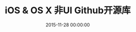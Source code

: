 ---
title: iOS & OS X 非UI Github开源库
categories:
  - iOS
tags:
  - iOS
  - OS X
  - github
  - 开源
  - object-c
  - swift
date: 2015-11-28 00:00:00
layout: post_github
data_github: [
	{
		keywords: [响应式编程],
		projects: [
			{
				user: "ReactiveCocoa",
				repo: "ReactiveCocoa",
				description: "简直是神器!",
				wiki: [
					{
						title: "limboy的博客",
						link: "http://limboy.me/"
					},
					{
						title: "NSHipster",
						link: "http://nshipster.cn/reactivecocoa/"
					},
					{
						title: "这样好用的ReactiveCocoa，根本停不下来",
						link: "http://www.cocoachina.com/ios/20150817/13071.html"
					},
					{
						title: "最快让你上手ReactiveCocoa之基础篇",
						link: "http://www.jianshu.com/p/87ef6720a096"
					},
					{
						title: "RAC/MVVM个人学习资源汇总",
						link: "http://www.jianshu.com/p/2cfed74789db"
					},
					{
						title: "MVVM核心概念",
						link: "http://liuduo.me/2015/10/26/MVVM%E6%A0%B8%E5%BF%83%E6%A6%82%E5%BF%B5/"
					},
					{
						title: "ReactiveCocoa v2.5 源码解析之架构总览",
						link: "http://blog.leichunfeng.com/blog/2015/12/25/reactivecocoa-v2-dot-5-yuan-ma-jie-xi-zhi-jia-gou-zong-lan/"
					}
				],
				imgs: [
					"https://github.com/ReactiveCocoa/ReactiveCocoa/raw/master/Logo/header.png",
				]
			},
			{
				user: "leichunfeng",
				repo: "MVVMReactiveCocoa",
				description: "GitBucket(Github客户端)",
				wiki: [
					{
						title: "MVVM With ReactiveCocoa",
						link: "http://blog.leichunfeng.com/blog/2016/02/27/mvvm-with-reactivecocoa/"
					}
				],
			},
			{
				user: "ashfurrow",
				repo: "C-41",
				description: "ReactiveCocoa Demo 没运行成功过",
				imgs: [
					"https://camo.githubusercontent.com/9b3cfd1a02c980eb75afc100f20974244ce2070b/68747470733a2f2f7261772e6769746875622e636f6d2f617368667572726f772f432d34312f6d61737465722f73637265656e73686f742e706e67",
				]
			},
			{
				user: "jspahrsummers",
				repo: "GroceryList",
				description: "ReactiveCocoa Demo 没运行成功过，使用了ReactiveViewModel",
				imgs: [
					"https://camo.githubusercontent.com/d24b23a59ba3fb4078d75413cf8515e9022ef84c/68747470733a2f2f662e636c6f75642e6769746875622e636f6d2f6173736574732f3433323533362f313739383538312f62333162376361362d366235392d313165332d396436652d3432383939643831663136332e706e67",
				]
			},
			{
				user: "ashfurrow",
				repo: "FunctionalReactivePixels",
				description: "ReactiveCocoa Demo 没运行成功过",
				imgs: [
					"https://camo.githubusercontent.com/7f66ddb8622f59ad979bc6435147fcccf3fda806/687474703a2f2f7374617469632e617368667572726f772e636f6d2f6769746875622f46525049492e706e67",
					"https://camo.githubusercontent.com/31c592120797ffc5bf5885f7bf53dba30d9c195e/687474703a2f2f7374617469632e617368667572726f772e636f6d2f6769746875622f66756e6374696f6e616c7265616374697665706978656c732e706e67",
				]
			},
			{
				user: "bawn",
				repo: "RAC-Demo",
				description: "ReactiveCocoa Demo 不标准",
			},
			{
				user: "lzyy",
				repo: "bizhi",
				description: "ReactiveCocoa Demo",
				imgs: [
					"https://raw.githubusercontent.com/lzyy/bizhi/master/screenshot.jpg",
				]
			},
			{
				user: "olegam",
				repo: "RACCommandExample",
				description: "Command例子",
			},
			{
				user: "ReactiveCocoa",
				repo: "ReactiveViewModel",
				description: "ReactiveCocoa的扩展：MVVM",
				wiki: [
					{
						title: "ios ReactiveViewModel",
						link: "http://www.cnblogs.com/tinkl/p/3678810.html"
					}
				],
				imgs: [
					"https://camo.githubusercontent.com/3999b9fdff783edb6cee9117a08524f3b2e7c653/68747470733a2f2f662e636c6f75642e6769746875622e636f6d2f6173736574732f3433323533362f3836373938342f32393165643338302d663736302d313165322d393130362d6433313538333230616633392e706e67",
				]
			},
			{
				user: "ReactiveCocoa",
				repo: "ReactiveCocoaLayout",
				description: "ReactiveCocoa的扩展：响应式的自动布局",
			},
			{
				user: "CodaFi",
				repo: "AFNetworking-RACExtensions",
				description: "ReactiveCocoa的扩展：网络",
			},
			{
				user: "ReactiveX",
				repo: "RxSwift",
				description: "swift版的ReactiveCocoa",
				wiki: [
					{
						title: "基础概念",
						link: "http://blog.callmewhy.com/2015/09/21/rxswift-getting-started-0/"
					},
					{
						title: "示例实战",
						link: "http://blog.callmewhy.com/2015/09/23/rxswift-getting-started-1/"
					}
				],
			},
		]
	},
	{
		keywords: [通信,网络],
		projects: [
			{
				user: "AFNetworking",
				repo: "AFNetworking",
				description: "HTTP请求",
				imgs: [
					"https://camo.githubusercontent.com/1560be050811ab73457e90aee62cd1cd257c7fb9/68747470733a2f2f7261772e6769746875622e636f6d2f41464e6574776f726b696e672f41464e6574776f726b696e672f6173736574732f61666e6574776f726b696e672d6c6f676f2e706e67",
				]
			},
			{
				user: "yuantiku",
				repo: "YTKNetwork",
				description: "猿题库维护的，基于AFNetworking，高级的api如：缓存网络请求，检查返回 JSON 内容的合法性等",
			},
			{
				user: "Alamofire",
				repo: "Alamofire",
				description: "swift,AFNetworking作者编写",
				imgs: [
					"https://raw.githubusercontent.com/Alamofire/Alamofire/assets/alamofire.png",
				]
			},
			{
				user: "Moya",
				repo: "Moya",
				description: "基于 Alamofire 的更高层网络请求封装",
				imgs: [
					"https://github.com/Moya/Moya/raw/master/web/moya_logo_github.png",
				]
			},
			{
				user: "robbiehanson",
				repo: "CocoaAsyncSocket",
				description: "套接字编程",
			},
			{
				user: "square",
				repo: "SocketRocket",
				description: "套接字编程",
			},
			{
				user: "robbiehanson",
				repo: "XMPPFramework",
				description: "XMPP协议",
			},
			{
				user: "robbiehanson",
				repo: "CocoaHTTPServer",
				description: "内置服务器",
			},
			{
				user: "octokit",
				repo: "octokit.objc",
				description: "OctoKit 是用于和 Github API 交互的 Cocoa 和 Cocoa Touch 框架，它由 AFNetworking、Mantle、和ReactiveCocoa 建立。",
			},
			{
				user: "tonymillion",
				repo: "Reachability",
				description: "测试网络连通性，不过好像没办法真正的起作用~~",
				wiki: [
					{
						title: "为啥说没办法真正起作用？点这里",
						link: "http://blog.csdn.net/openglnewbee/article/details/50705146"
					}
				],
			},
			{
				user: "dustturtle",
				repo: "RealReachability",
				description: "测试网络连通性，真正管用的哦，比Reachability强",
				wiki: [
					{
						title: "iOS下的实际网络连接状态检测:RealReachability",
						link: "http://blog.csdn.net/openglnewbee/article/details/50705146"
					}
				],
			},
		]
	},
	{
		keywords: [图片网络请求],
		projects: [
			{
				user: "rs",
				repo: "SDWebImage",
				description: "图片的请求和缓存",
			},
			{
				user: "Alamofire",
				repo: "AlamofireImage",
				description: "swift版的SDWebImage,而且功能更多、灵活性更高，可以自己写 Image Filter",
			},
			{
				user: "ibireme",
				repo: "YYWebImage",
				description: "图片的请求和缓存,渐变效果",
				imgs: [
					"https://camo.githubusercontent.com/e1ecbcae6ddaee26efd5fc29faa0ed6eae6488b0/68747470733a2f2f7261772e6769746875622e636f6d2f69626972656d652f5959576562496d6167652f6d61737465722f44656d6f2f44656d6f2e676966",
				]
			},
			{
				user: "pinterest",
				repo: "PINRemoteImage",
				description: "图片的请求和缓存,渐变效果",
				imgs: [
					"https://github.com/pinterest/PINRemoteImage/raw/master/progressive.gif",
				]
			},
		]
	},
	{
		keywords: [蓝牙,Bluetooth],
		projects: [
			{
				user: "ohwutup",
				repo: "OWUProximityManager",
				description: "蓝牙，iBeacons",
				imgs: [
					"https://github.com/ohwutup/OWUProximityManager/raw/master/Screenshots/home.png",
					"https://github.com/ohwutup/OWUProximityManager/raw/master/Screenshots/server.png",
					"https://github.com/ohwutup/OWUProximityManager/raw/master/Screenshots/client.png",
				]
			},
			{
				user: "rasmusth",
				repo: "BluetoothKit",
				description: "蓝牙",
			},
			{
				user: "coolnameismy",
				repo: "BabyBluetooth",
				description: "一个非常容易使用的蓝牙库,适用于ios和os",
			},
		]
	},
	{
		keywords: [数据持久化],
		projects: [
			{
				user: "magicalpanda",
				repo: "MagicalRecord",
				wiki: [
					{
						title: "深入浅出MagicalRecord",
						link: "http://childhood.logdown.com/posts/208957/easy-magicalrecord-01"
					},
					{
						title: "IOS MagicRecord 详解",
						link: "http://blog.csdn.net/dongtaochen2039/article/details/40376197"
					},
					{
						title: "json转MagicalRecord对象",
						link: "https://github.com/magicalpanda/MagicalRecord/wiki/Importing-Data"
					},
					{
						title: "数据迁移",
						link: "http://jcggg.me/2015/10/18/CoreData-MagicalRecord%E6%95%B0%E6%8D%AE%E5%BA%93%E8%BF%81%E7%A7%BB%EF%BC%88%E4%B8%80%EF%BC%89/"
					},
					{
						title: "自定义 Core Data 迁移",
						link: "http://objccn.io/issue-4-7/"
					},
					{
						title: "Core Data 版本迁移经验总结",
						link: "http://chun.tips/blog/2014/11/28/core-data-ban-ben-qian-yi-jing-yan-zong-jie/"
					}
				],
				imgs: [
					"https://github.com/magicalpanda/magicalpanda.github.com/raw/master/images/awesome_logo_small.png?raw=true",
				]
			},
            {
                user: "gangverk",
                repo: "GVUserDefaults",
                description: "通过属性操作NSUserDefaults",
            },
            {
                user: "radex",
                repo: "SwiftyUserDefaults",
                description: "swift 方便使用 NSUserDefaults",
            },
			{
				user: "ccgus",
				repo: "fmdb",
				description: "底层数据库，使用sql",
			},
			{
				user: "stephencelis",
				repo: "SQLite.swift",
				description: "A type-safe, Swift-language layer over SQLite3.",
			},
            {
                user: "yapstudios",
                repo: "YapDatabase",
                description: "数据库",
            },
            {
                user: "realm",
                repo: "realm-cocoa",
                wiki: [
					{
						title: "Realm数据库基础教程",
						link: "http://www.cocoachina.com/ios/20150505/11756.html"
					},
                ],
            },
			{
				user: "soffes",
				repo: "sskeychain",
				description: "钥匙链，key，chain",
			},
            {
                user: "kishikawakatsumi",
                repo: "UICKeyChainStore",
                description: "钥匙链，key，chain",
            },
			{
				user: "granoff",
				repo: "Lockbox",
				description: "钥匙链，key，chain",
			},
			{
				user: "square",
				repo: "Valet",
				description: "在 iOS 和 OS X 的 Keychain 中安全地存储数据，然而你无需知道 keychain 的具体工作细节。",
			},
		]
	},
	{
		keywords: [JSON,Model,转换],
		projects: [
			{
				user: "Mantle",
				repo: "Mantle",
				description: "字典和模型互转",
				wiki: [
					{
						title: "Mantle是什么？",
						link: "https://segmentfault.com/a/1190000002431354"
					}
				],
			},
			{
				user: "Mantle",
				repo: "MTLManagedObjectAdapter",
                description: "MagicalRecord 和 Mantle 结合使用",
                wiki: [
					{
						title: "MagicalRecord配合Mantle",
						link: "https://segmentfault.com/a/1190000002431365"
					},
					{
						title: "Core Data with Mantle",
						link: "http://blog.csdn.net/chengweipeng123/article/details/18452229"
					}
				],
			},
			{
				user: "icanzilb",
				repo: "JSONModel",
				description: "字典和模型互转",
				wiki: [
					{
						title: "JSONModel解析数据成Model",
						link: "http://blog.csdn.net/smking/article/details/40432287"
					}
				],
			},
            {
                user: "CoderMJLee",
                repo: "MJExtension",
                description: "轻量级，继承NSObject",
            },
            {
                user: "ibireme",
                repo: "YYModel",
                description: "轻量级，继承NSObject,iOS JSON 模型转换库评测：http://blog.ibireme.com/2015/10/23/ios_model_framework_benchmark/",
            },
            {
				user: "thoughtbot",
				repo: "argo",
				description: "函数式 JSON 解析转换库，swift编写",
				imgs: [
					"https://raw.githubusercontent.com/thoughtbot/Argo/gh-pages/Argo.png",
				]
			},
		]
	},
	{
		keywords: [XML,HTML,MarkDown,解析],
		projects: [
			{
				user: "topfunky",
				repo: "hpple",
				description: "XML,HTML解析",
			},
			{
				user: "mattt",
				repo: "Ono",
				description: "XML,HTML解析",
			},
			{
				user: "mdiep",
				repo: "MMMarkdown",
				description: "MarkDown转HTML",
			},
		]
	},
	{
		keywords: [日志,log],
		projects: [
			{
				user: "CocoaLumberjack",
				repo: "CocoaLumberjack",
				description: "xcode控制台颜色区分，高效",
				imgs: [
					"https://github.com/CocoaLumberjack/CocoaLumberjack/raw/master/LumberjackLogo.png",
				]
			},
			{
				user: "marcoarment",
				repo: "BugshotKit",
				description: "手机直接看",
				imgs: [
					"https://camo.githubusercontent.com/240dbf968d6eb9838a544bae42730a6f7079b707/68747470733a2f2f7261772e6769746875622e636f6d2f6d6172636f61726d656e742f42756773686f744b69742f6d61737465722f6578616d706c652d73637265656e73686f742e706e67",
				]
			},
			{
				user: "fpillet",
				repo: "NSLogger",
				description: "将日志发送到服务器",
				imgs: [
					"https://github.com/fpillet/NSLogger/raw/master/Screenshots/mainwindow.png",
				]
			},
			{
				user: "bitstadium",
				repo: "QuincyKit",
				description: "崩溃日志记录发送,友盟可代替",
			},
			{
				user: "kstenerud",
				repo: "KSCrash",
				description: "崩溃日志记录发送,友盟可代替",
			},
		]
	},
	{
		keywords: [缓存,Cache],
		projects: [
			{
				user: "tumblr",
				repo: "TMCache",
				description: "停止维护",
			},
			{
				user: "Haneke",
				repo: "HanekeSwift",
				description: "swift",
				imgs: [
					"https://raw.githubusercontent.com/Haneke/HanekeSwift/master/Assets/github-header.png",
				]
			},
            {
                user: "enormego",
                repo: "EGOCache",
            },
            {
                user: "ibireme",
                repo: "YYCache",
				description: "YYCache 设计思路与技术细节：http://blog.ibireme.com/2015/10/26/yycache/",
            },
            {
                user: "pinterest",
                repo: "PINCache",
            },
            {
                user: "kean",
                repo: "Nuke",
                description: "图片下载，处理，预处理，缓存，Gif支持",
                imgs: [
					"https://cloud.githubusercontent.com/assets/1567433/9952711/971ae2ea-5de1-11e5-8670-6853d3fe18cd.png"
                ]
            },
            {
                user: "kean",
                repo: "DFImageManager",
                description: "图片下载，处理，预处理，缓存",
                imgs: [
					"https://cloud.githubusercontent.com/assets/1567433/9706417/0352d3bc-54ed-11e5-94ff-cb8691800f78.png"
                ]
            },
		]
	},
	{
		keywords: [性能,优化],
		projects: [
			{
				user: "facebook",
				repo: "AsyncDisplayKit",
				description: "极速UI绘制",
				wiki: [
					{
						title: "AsyncDisplayKit 教程：达到 60 FPS 的滚动帧率（内附图片梯度和模糊）",
						link: "http://www.tuicool.com/articles/jyuyEn"
					},
					{
						title: "iOS 保持界面流畅的技巧",
						link: "http://blog.ibireme.com/2015/11/12/smooth_user_interfaces_for_ios/"
					},
				],
				imgs: [
					"https://github.com/facebook/AsyncDisplayKit/raw/master/docs/assets/logo.png",
					"https://github.com/facebook/AsyncDisplayKit/raw/master/docs/assets/node-view-layer.png",
				]
			},
            {
                user: "facebook",
                repo: "componentkit",
                description: "高效的列表",
                wiki: [
					{
						title: "iOS：ComponentKit 使用总结",
						link: "https://segmentfault.com/a/1190000002706612"
					}
				],
                },
			{
				user: "path",
				repo: "FastImageCache",
				description: "图片快速渲染，缓存，压缩",
				imgs: [
					"https://camo.githubusercontent.com/96d8f3d2b1cc1d25201d666c306bc4bc0cc8dbdc/68747470733a2f2f73332e616d617a6f6e6177732e636f6d2f666173742d696d6167652d63616368652f726561646d652d7265736f75726365732f6c6f676f2e706e67",
					"https://camo.githubusercontent.com/0fb787e41eb8c402460389f5fea7f04e9e526b03/68747470733a2f2f73332e616d617a6f6e6177732e636f6d2f666173742d696d6167652d63616368652f726561646d652d7265736f75726365732f64656d6f2d6170702d766964656f2d706c616365686f6c6465722e706e67",
				]
			},
		]
	},
	{
		keywords: [调试,Debug,测试],
		projects: [
			{
				user: "AliSoftware",
				repo: "OHHTTPStubs",
				description: "模拟网络延迟&延时，伪造网络数据，基于NSURLProtocol",
			},
			{
				user: "Flipboard",
				repo: "FLEX",
				description: "强大的调试工具",
				wiki: [
					{
						title: "Flipboard开源应用内调试工具FLEX",
						link: "http://www.cocoachina.com/industry/20140728/9259.html"
					}
				],
				imgs: [
					"https://camo.githubusercontent.com/9986601c5e4306f7935032465911c0f70596e046/687474703a2f2f656e67696e656572696e672e666c6970626f6172642e636f6d2f6173736574732f666c65782f62617369632d766965772d6578706c6f726174696f6e2e676966",
					"https://camo.githubusercontent.com/950a2612b1dc796bc5cc3fd9909ed465166afc5b/687474703a2f2f656e67696e656572696e672e666c6970626f6172642e636f6d2f6173736574732f666c65782f616476616e6365642d766965772d65646974696e672e676966",
					"https://camo.githubusercontent.com/2d7508f15cbe0a09c1ba14b9ebe6da9d1e8ff0d2/687474703a2f2f656e67696e656572696e672e666c6970626f6172642e636f6d2f6173736574732f666c65782f6e6574776f726b2d686973746f72792e676966",
					"https://camo.githubusercontent.com/573692941c2901c0fd1ce0f085c101f6b4d3ae3b/687474703a2f2f656e67696e656572696e672e666c6970626f6172642e636f6d2f6173736574732f666c65782f686561702d62726f777365722e676966",
					"https://camo.githubusercontent.com/df6e924a21ecaf8080342d80f384e88f8249c3fe/687474703a2f2f656e67696e656572696e672e666c6970626f6172642e636f6d2f6173736574732f666c65782f66696c652d62726f777365722e676966",
					"https://camo.githubusercontent.com/c91fc34a63f05f803cdc0d23d72ae047d0b960bd/687474703a2f2f656e67696e656572696e672e666c6970626f6172642e636f6d2f6173736574732f666c65782f73797374656d2d6c69627261726965732d62726f777365722e676966",
				]
			},
			{
				user: "glock45",
				repo: "iOS-Hierarchy-Viewer",
				description: "视图层级工具",
				imgs: [
					"https://camo.githubusercontent.com/8e3e960a51e023472a06691ef0157a75c38d809d/687474703a2f2f692e737461636b2e696d6775722e636f6d2f796e7176472e706e67",
					"https://camo.githubusercontent.com/d91c8262d3ed75e568c0df35b9524dd8a37ac369/687474703a2f2f646c2e64726f70626f782e636f6d2f752f3835383535312f636f72655f646174612e706e67",
				]
			},
			{
				user: "facebook",
				repo: "Tweaks",
				description: "UI微调，设计辅助，加速迭代",
				imgs: [
					"https://github.com/facebook/Tweaks/raw/master/Images/Tweaks.gif?raw=true",
				]
			},
			{
				user: "tapwork",
				repo: "HeapInspector-for-iOS",
				description: "检测内存泄漏",
				imgs: [
					"https://github.com/tapwork/HeapInspector-for-iOS/raw/master/README_Xtras/screencast.gif",
				]
			},
			{
				user: "Zepo",
				repo: "MLeaksFinder",
				description: "检测内存泄漏",
				wiki: [
						{
							title: "MLeaksFinder 新特性",
							link: "https://wereadteam.github.io/2016/07/20/MLeaksFinder2/"
						},
						{
							title: "MLeaksFinder：精准 iOS 内存泄露检测工具",
							link: "https://wereadteam.github.io/2016/02/22/MLeaksFinder/"
						}
					]
			},
			{
				user: "facebook",
				repo: "FBRetainCycleDetector",
				description: "检测内存泄漏"
			},
			{
				user: "square",
				repo: "PonyDebugger",
				description: "视图层级，网络请求监听，Core Data 数据浏览",
				imgs: [
					"https://github.com/square/PonyDebugger/raw/master/Documentation/Images/Logo.png",
				]
			},
			{
				user: "kiwi-bdd",
				repo: "Kiwi",
				description: "BDD，测试",
				imgs: [
					"https://github.com/kiwi-bdd/Kiwi/raw/master/Kiwi-Logo.png",
				]
			},
			{
				user: "KnuffApp",
				repo: "APNS-Pusher",
				description: "推送测试，push",
			},
			{
				user: "kconner",
				repo: "KMCGeigerCounter",
				description: "fps，帧数，debug，测试",
			},
			{
				user: "RolandasRazma",
				repo: "RRFPSBar",
				description: "fps，帧数，debug，测试",
			},
			{
				user: "johnno1962",
				repo: "Xtrace",
				description: "跟踪调试，代码运行顺序",
				imgs: [
					"https://camo.githubusercontent.com/e48918f46c7e90257e3e2467e9c54ee14424b5f8/687474703a2f2f696e6a656374696f6e666f7278636f64652e6a6f686e686f6c6473776f7274682e636f6d2f73746574686f73636f70652e676966",
				]
			},
      {
          user: "erikdoe",
          repo: "ocmock",
          description: "单元测试，模拟对象",
          wiki: [
						{
							title: "OCMock常见使用方式",
							link: "http://www.cocoachina.com/ios/20150508/11769.html"
						}
					]
      },
      {
          user: "google",
          repo: "earlgrey",
          description: "用户界面测试,google出品"
      },
      {
          user: "kif-framework",
          repo: "KIF",
          description: "用户界面测试"
      },
		]
	},
	{
		keywords: [库管理,开源代码管理],
		projects: [
			{
				user: "CocoaPods",
				repo: "CocoaPods",
			},
			{
				user: "CocoaPods",
				repo: "cocoapods-deintegrate",
				description: "清除cocoapods"
			},
			{
				user: "Carthage",
				repo: "Carthage",
				wiki: [
					{
						title: "Cocoa 新的依赖管理工具：Carthage",
						link: "http://www.isaced.com/post-265.html"
					}
				],
			},
		]
	},
	{
		keywords: [runtime,object-c,宏],
		projects: [
			{
				user: "steipete",
				repo: "Aspects",
				description: "aop，拦截器，面向切面编程，钩子，hook，动态修改对象和类",
			},
			{
				user: "orta",
				repo: "ARAnalytics",
				description: "aop，拦截器，面向切面编程，钩子，hook，动态修改对象和类",
				wiki: [
					{
						title: "iOS统计服务的集大成者--ARAnalytics",
						link: "http://www.jianshu.com/p/c9ef82b3d91c"
					}
				],
			},
            {
                user: "mikeash",
                repo: "MAObjCRuntime",
                description: "runtime",
            },
			{
				user: "rentzsch",
				repo: "jrswizzle",
				description: "Mach-O，Method Swizzle，runtime，运行时，hook，方法替换，函数替换，钩子",
			},
			{
				user: "facebook",
				repo: "fishhook",
				description: "Mach-O，Method Swizzle，runtime，运行时，hook，方法替换，函数替换，钩子",
			},
			{
				user: "bang590",
				repo: "JSPatch",
				description: "结合js和oc_runtime，动态修改程序，修复bug，动态更新iOS APP，热修复",
			},
			{
				user: "alibaba",
				repo: "wax",
				description: "Alibaba热修复",
			},
			{
				user: "nst",
				repo: "iOS-Runtime-Headers",
				description: "runtime的头文件，私有函数，禁用函数，私有方法",
				imgs: [
					"https://github.com/nst/iOS-Runtime-Headers/raw/master/ios_frameworks.png",
				]
			},
            {
                user: "nst",
                repo: "RuntimeBrowser",
                description: "runtime的头文件浏览器",
                imgs: [
                    "https://github.com/nst/RuntimeBrowser/raw/master/art/screenshot_iphone.png",
                ]
            },
			{
				user: "jspahrsummers",
				repo: "libextobjc",
				description: "带提醒功能的宏",
                wiki: [
					{
						title: "说说 Objective-C 里的 @()",
						link: "http://www.cocoachina.com/ios/20141218/10688.html"
					}
				],
			},
		]
	},
	{
		keywords: [设备信息],
		projects: [
			{
				user: "intuit",
				repo: "LocationManager",
				description: "地理位置，Location，获取经纬度，位置",
				imgs: [
					"https://github.com/intuit/LocationManager/raw/master/Images/INTULocationManager.png?raw=true",
				]
			},
			{
				user: "erica",
				repo: "uidevice-extension",
				description: "获取系统信息",
			},
			{
				user: "andrealufino",
				repo: "ALSystemUtilities",
				description: "获取系统信息",
			},
			{
				user: "heardrwt",
				repo: "RHAddressBook",
				description: "通讯录",
			},
		]
	},
	{
		keywords: [应用操作],
		projects: [
			{
				user: "arashpayan",
				repo: "appirater",
				description: "评论打分",
			},
			{
				user: "nicklockwood",
				repo: "iRate",
				description: "评论打分",
			},
			{
				user: "nicklockwood",
				repo: "iVersion",
				description: "版本升级，更新",
			},
			{
				user: "ArtSabintsev",
				repo: "Harpy",
				description: "版本升级，更新",
				imgs: [
					"https://github.com/ArtSabintsev/Harpy/raw/master/samplePictures/picForcedUpdate.png?raw=true",
					"https://github.com/ArtSabintsev/Harpy/raw/master/samplePictures/picOptionalUpdate.png?raw=true",
					"https://github.com/ArtSabintsev/Harpy/raw/master/samplePictures/picSkippedUpdate.png?raw=true",
				]
			},
			{
				user: "bitstadium",
				repo: "HockeyKit",
				description: "版本升级，更新",
			},
			{
				user: "MugunthKumar",
				repo: "MKStoreKit",
				description: "程序内购买",
			},
			{
				user: "intentkit",
				repo: "IntentKit",
				description: "URL schemes，应用跳转",
				imgs: [
					"https://camo.githubusercontent.com/89036df085bf5782cda01b5c156b7279186f6a58/68747470733a2f2f7261772e6769746875622e636f6d2f696e74656e746b69742f496e74656e744b69742f6d61737465722f6578616d706c652e676966",
					"https://camo.githubusercontent.com/e5ee5823252f3904f0676da2eb9803b606da14aa/68747470733a2f2f7261772e6769746875622e636f6d2f696e74656e746b69742f496e74656e744b69742f6d61737465722f6578616d706c652d64656661756c74732e676966",
				]
			},
			{
				user: "danielamitay",
				repo: "iHasApp",
				description: "本地应用是否存在检测",
				imgs: [
					"https://github.com/danielamitay/iHasApp/raw/master/screenshot.png",
				]
			},
			{
				user: "clusterinc",
				repo: "ClusterPrePermissions",
				description: "权限申请，在系统申请前提示用户",
				imgs: [
					"https://camo.githubusercontent.com/7eef0b117818b9da198cfc850ce21171e4b9d204/687474703a2f2f662e636c2e6c792f6974656d732f32493156315233623371334133483379337531382f6e65772d312e6a7067",
				]
			},
			{
				user: "danielebogo",
				repo: "DBPrivacyHelper",
				description: "设置，隐私 跳转帮助",
				imgs: [
					"https://camo.githubusercontent.com/c1178af0370583ec085d332cd54732b5c3b93db5/687474703a2f2f626f676f64616e69656c652e636f6d2f617070732f646576656c6f706d656e742f64627072697661637968656c7065722f6769746875622f707269766163795f7265632e676966",
				]
			},
		]
	},
	{
		keywords: [图片处理],
		projects: [
			{
				user: "BradLarson",
				repo: "GPUImage",
				description: "图片滤镜，视频滤镜，相机滤镜，基于OpenGL",
				imgs: [
					"https://camo.githubusercontent.com/68ce8767f20b6a40f2a695c56396d30234363431/687474703a2f2f73756e7365746c616b65736f6674776172652e636f6d2f73697465732f64656661756c742f66696c65732f475055496d6167654c6f676f2e706e67",
				]
			},
			{
				user: "Nyx0uf",
				repo: "NYXImagesKit",
				description: "图片，缩放旋转折叠，滤镜",
			},
		]
	},
	{
		keywords: [日期,格式化],
		projects: [
			{
				user: "mattt",
				repo: "FormatterKit",
				description: "格式化，地址，颜色，本地化，名称，数字（第1），时间，KB,bytes",
			},
			{
				user: "MatthewYork",
				repo: "DateTools",
				description: "日期比较",
				imgs: [
					"https://raw.githubusercontent.com/MatthewYork/Resources/master/DateTools/PeriodRelations.png",
					"https://raw.githubusercontent.com/MatthewYork/Resources/master/DateTools/TimePeriodsDemo.gif",
				]
			},
			{
				user: "kevinlawler",
				repo: "NSDate-TimeAgo",
				description: "日期显示为几天前",
			},
			{
				user: "erica",
				repo: "NSDate-Extensions",
				description: "日期一天的最后时间",
			},
		]
	},
	{
		keywords: [声音],
		projects: [
			{
				user: "TheAmazingAudioEngine",
				repo: "TheAmazingAudioEngine",
				description: "音频处理，合成，去除杂音等",
			},
			{
				user: "syedhali",
				repo: "EZAudio",
				description: "音频可视化",
				imgs: [
					"https://camo.githubusercontent.com/f0f5de319083692669f5de4dc443c33e577b76ea/687474703a2f2f692e696d6775722e636f6d2f6c6c35713638722e706e67",
					"https://cloud.githubusercontent.com/assets/1275640/8516226/1eb885ec-2366-11e5-8d76-3a4b4d982eb0.gif",
					"https://cloud.githubusercontent.com/assets/1275640/8516234/499f6fd2-2366-11e5-9771-7d0afae59391.gif",
					"https://cloud.githubusercontent.com/assets/1275640/8516245/711ca232-2366-11e5-8d20-2538164f3307.gif",
					"https://cloud.githubusercontent.com/assets/1275640/8516310/86da80f2-2367-11e5-84aa-aea25a439a76.gif",
					"https://cloud.githubusercontent.com/assets/1275640/8516597/f27240ea-236a-11e5-8ecd-68cf05b7ce40.gif",
					"https://cloud.githubusercontent.com/assets/1275640/8516692/7abfbe36-236c-11e5-9d69-4f82956177b3.gif",
					"https://cloud.githubusercontent.com/assets/1275640/8662077/5621705a-2971-11e5-88ed-9a865e422ade.gif",
					"https://cloud.githubusercontent.com/assets/1275640/8535722/51e8f702-23fd-11e5-9f1c-8c45e80d19ef.gif",
				]
			},
			{
				user: "douban",
				repo: "DOUAudioStreamer",
				description: "完整音频播放器",
			},
			{
				user: "Aufree",
				repo: "ESTMusicPlayer",
				description: "基于 DOUAudioStreamer 开发的一款优雅简洁的音乐播放器",
			},
			{
				user: "jessesquires",
				repo: "JSQSystemSoundPlayer",
				description: "系统声音，震动，或自定义声音播放",
			},
			{
				user: "mattgallagher",
				repo: "AudioStreamer",
				description: "完整音频播放器",
			},
		]
	},
	{
		keywords: [视频],
		projects: [
			{
				user: "Bilibili",
				repo: "ijkplayer",
				description: "B站视频播放器，有解码功能，支持android和iOS",
			},
			{
				user: "36Kr-Mobile",
				repo: "KRVideoPlayer",
				description: "完整视频播放器",
				imgs: [
					"https://github.com/36Kr-Mobile/KRVideoPlayer/raw/master/kr_player.gif",
				]
			},
			{
				user: "viki-org",
				repo: "VKVideoPlayer",
				description: "完整视频播放器，支持多种字幕切换，str字幕",
				imgs: [
					"https://camo.githubusercontent.com/4258638f03f72effdd2e540b359bab11287fe289/687474703a2f2f656e67696e656572696e672e76696b692e636f6d2f696d616765732f626c6f672f766964656f5f706c617965725f72756e6e696e675f6d616e2e6a7067",
				]
			},
			{
				user: "kolyvan",
				repo: "kxmovie",
				description: "demo没运行成功",
				imgs: [
					"https://camo.githubusercontent.com/b3daac8704e7c95d7d1f4376841571ab0ede7a9a/68747470733a2f2f7261772e6769746875622e636f6d2f6174656c69657264756d6f62696c652f46466d706567506c617965722d694f532f6d61737465722f726561646d652d6d656469612f73637265656e73686f742d6d6f7669652e706e67",
				]
			},
		]
	},
	{
		keywords: [相机扫描,二维码],
		projects: [
			{
				user: "mikebuss",
				repo: "MTBBarcodeScanner",
				description: "二维码扫描",
				imgs: [
					"https://raw.githubusercontent.com/mikebuss/MTBBarcodeScanner/develop/Assets/MTBBarcodeScanner.png",
				]
			},
			{
				user: "card-io",
				repo: "card.io-iOS-SDK",
				description: "信用卡扫描",
				imgs: [
					"https://raw.githubusercontent.com/card-io/card.io-iOS-source/master/Resources/cardio_logo_220.png",
				]
			},
			{
				user: "fukuchi",
				repo: "libqrencode",
				description: "生成二维码",
			},
		]
	},
	{
		keywords: [Hybrid app,混合应用],
		projects: [
			{
				user: "facebook",
				repo: "react-native",
				description: "facebook出品",
				wiki: [
					{
						title: "React Native 入门指南",
						link: "http://wiki.jikexueyuan.com/project/react-native-lesson/"
					},
					{
						title: "React Native 中文版",
						link: "http://wiki.jikexueyuan.com/project/react-native/"
					}
				],
			},
			{
				user: "ele828",
				repo: "react-native-guide",
				description: "react-native学习指南",
			},
			{
				user: "driftyco",
				repo: "ionic",
			},
			{
				user: "gavinkwoe",
				repo: "BeeFramework",
				imgs: [
					"https://cloud.githubusercontent.com/assets/679824/3976127/d495a6a4-2819-11e4-81cf-b27832e27e90.png",
					"https://cloud.githubusercontent.com/assets/679824/3976218/fe45e93a-281b-11e4-9cae-50fc2266b2a0.png",
					"https://cloud.githubusercontent.com/assets/679824/3976221/08565f9a-281c-11e4-88ea-23724a2008cf.png",
					"https://cloud.githubusercontent.com/assets/679824/3976224/18fce0bc-281c-11e4-865c-3cedac069fbf.png",
					"https://cloud.githubusercontent.com/assets/679824/3976226/26716650-281c-11e4-99f0-c8d12e9b9624.png",
				]
			},
			{
				user: "hackers-painters",
				repo: "samurai-native",
				imgs: [
					"https://cloud.githubusercontent.com/assets/679824/7133416/ccdabe74-e2c5-11e4-8098-ef1bdf2d6248.gif",
				]
			},
		]
	},
  {
    keywords: [资源文件],
    projects: [
      {
        user: "mac-cain13",
        repo: "R.swift",
        description: "资源文件，友好健壮使用"
      },
      {
        user: "SwiftGen",
        repo: "SwiftGen",
        description: "资源文件，友好健壮使用"
      }
    ]
  },
  {
    keywords: [国际化],
    projects: [
      {
        user: "marmelroy",
        repo: "Localize-Swift",
        description: "切换语言，不用重启app",
        imgs: [
          "https://camo.githubusercontent.com/68670b270ff0f916c5cb2dfe0d158a5cb4245681/687474703a2f2f692e696d6775722e636f6d2f767372707142742e676966",
        ]
      },
      {
        user: "AlexanderZaytsev",
        repo: "react-native-i18n",
        description: "reac-native i18n 解决方案"
      },
    ]
  },
	{
		keywords: [其他],
		projects: [
			{
				user: "marcuswestin",
				repo: "WebViewJavascriptBridge",
				description: "object c 与 javascript 通信",
			},
			{
				user: "bendytree",
				repo: "Objective-C-RegEx-Categories",
				description: "正则表达式",
				wiki: [
					{
						title: "使用开源库 Objective-C RegEx Categories 处理正则表达式",
						link: "http://www.cnblogs.com/YouXianMing/p/3591588.html"
					}
				],
				imgs: [
					"https://camo.githubusercontent.com/18b0d5e372107539561eaa1ca7edf2891b07da93/68747470733a2f2f7261772e6769746875622e636f6d2f62656e6479747265652f4f626a6563746976652d432d52656745782d43617465676f726965732f6d61737465722f5465737450726f6a6563742f4f626a6563746976652d432d52656765782d43617465676f726965732f496d616765732f69636f6e2e706e67",
				]
			},
			{
				user: "leverdeterre",
				repo: "PermissiveResearch",
				description: "搜索，模糊匹配",
				imgs: [
					"https://github.com/leverdeterre/PermissiveResearch/raw/master/demo.png",
				]
			},
			{
				user: "kimziv",
				repo: "PinYin4Objc",
				description: "中文转拼音",
				imgs: [
					"https://github.com/kimziv/PinYin4Objc/raw/master/ScreenShot.PNG",
				]
			},
			{
				user: "kelp404",
				repo: "CocoaSecurity",
				description: "加密，md5等",
			},
			{
				user: "RNCryptor",
				repo: "RNCryptor",
				description: "AES加密解密",
			},
			{
				user: "ibireme",
				repo: "YYKit",
				description: "综合框架,国人写的",
			},
			{
				user: "zwaldowski",
				repo: "BlocksKit",
				description: "简化的block",
			},
			{
				user: "facebook",
				repo: "KVOController",
				description: "KVO，键值观察，facebook，可用ReactiveCocoa代替",
			},
			{
				user: "BoltsFramework",
				repo: "Bolts-iOS",
				description: "NSOperation，任务，队列，task，AppLink，URL解析",
				wiki: [
					{
						title: "Bolts framework iOS 筆記",
						link: "http://humanhighway.logdown.com/posts/179270-study-on-the-bolts"
					}
				],
			},
			{
				user: "mxcl",
				repo: "PromiseKit",
				description: "同Bolts-iOS",
				imgs: [
					"https://camo.githubusercontent.com/8bc51dac4b4d676635ef5ffbb3cc811abe14c6ce/687474703a2f2f6d657468796c626c75652e636f6d2f6a756e6b2f504d4b42616e6e65722e706e67",
				]
			},
			{
				user: "atomicobject",
				repo: "objection",
				description: "依赖注入，控制反转",
				wiki: [
					{
						title: "使用objection来模块化开发iOS项目",
						link: "http://limboy.me/ios/2014/04/15/use-objection-to-decouple-ios-project.html"
					},
					{
						title: "bizhi(demo)",
						link: "https://github.com/lzyy/bizhi"
					}
				],
			},
			{
                user: "Huohua",
                repo: "HHRouter",
                description: "controller用url跳转，布丁动画，刘白光作品",
            },
			{
                user: "joeldev",
                repo: "JLRoutes",
                description: "controller用url跳转",
            },
			{
                user: "button",
                repo: "DeepLinkKit",
                description: "controller用url跳转",
            },
		]
	},
]
---